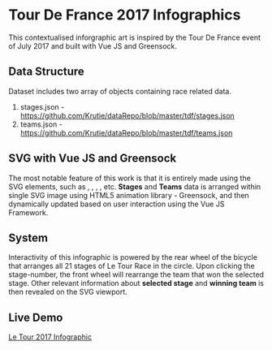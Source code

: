 # Tour De France 2017 Infographics
This contextualised inforgraphic art is inspired by the Tour De France event of July 2017 and built with Vue JS and Greensock. 
## Data Structure
Dataset includes two array of objects containing race related data.  
1. stages.json - https://github.com/Krutie/dataRepo/blob/master/tdf/stages.json
2. teams.json - https://github.com/Krutie/dataRepo/blob/master/tdf/teams.json 

## SVG with Vue JS and Greensock
The most notable feature of this work is that it is entirely made using the SVG elements, such as <circle>, <rect>, <path>, <g>, <text> etc. 
**Stages** and **Teams** data is arranged within single SVG image using HTML5 animation library - Greensock, and then dynamically updated based on user interaction using the Vue JS Framework.

## System 
Interactivity of this infographic is powered by the rear wheel of the bicycle that arranges all 21 stages of Le Tour Race in the circle. Upon clicking the stage-number, the front wheel will rearrange the team that won the selected stage. Other relevant information about **selected stage** and **winning team** is then revealed on the SVG viewport.

## Live Demo
[Le Tour 2017 Infographic](http://bit.ly/2wSN58y)